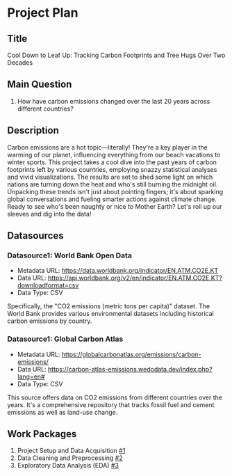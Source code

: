 # Project Plan

## Title
<!-- Give your project a short title. -->
Cool Down to Leaf Up: Tracking Carbon Footprints and Tree Hugs Over Two Decades

## Main Question

<!-- Think about one main question you want to answer based on the data. -->
1. How have carbon emissions changed over the last 20 years across different countries?

## Description

<!-- Describe your data science project in max. 200 words. Consider writing about why and how you attempt it. -->
Carbon emissions are a hot topic—literally! They're a key player in the warming of our planet, influencing everything from our beach vacations to winter sports. This project takes a cool dive into the past years of carbon footprints left by various countries, employing snazzy statistical analyses and vivid visualizations. The results are set to shed some light on which nations are turning down the heat and who's still burning the midnight oil. Unpacking these trends isn't just about pointing fingers; it's about sparking global conversations and fueling smarter actions against climate change. Ready to see who's been naughty or nice to Mother Earth? Let's roll up our sleeves and dig into the data!
## Datasources

<!-- Describe each datasources you plan to use in a section. Use the prefic "DatasourceX" where X is the id of the datasource. -->

### Datasource1: World Bank Open Data
* Metadata URL: https://data.worldbank.org/indicator/EN.ATM.CO2E.KT
* Data URL: https://api.worldbank.org/v2/en/indicator/EN.ATM.CO2E.KT?downloadformat=csv
* Data Type: CSV

Specifically, the "CO2 emissions (metric tons per capita)" dataset. The World Bank provides various environmental datasets including historical carbon emissions by country.

### Datasource1: Global Carbon Atlas
* Metadata URL: https://globalcarbonatlas.org/emissions/carbon-emissions/
* Data URL: https://carbon-atlas-emissions.wedodata.dev/index.php?lang=en#
* Data Type: CSV
  
This source offers data on CO2 emissions from different countries over the years. It's a comprehensive repository that tracks fossil fuel and cement emissions as well as land-use change.
## Work Packages

<!-- List of work packages ordered sequentially, each pointing to an issue with more details. -->

1. Project Setup and Data Acquisition [#1][i1]
2. Data Cleaning and Preprocessing  [#2][i2]
3. Exploratory Data Analysis (EDA)  [#3][i3]

[i1]: https://github.com/eldrin07/made/issues/1
[i2]: https://github.com/eldrin07/made/issues/2
[i3]: https://github.com/eldrin07/made/issues/3
